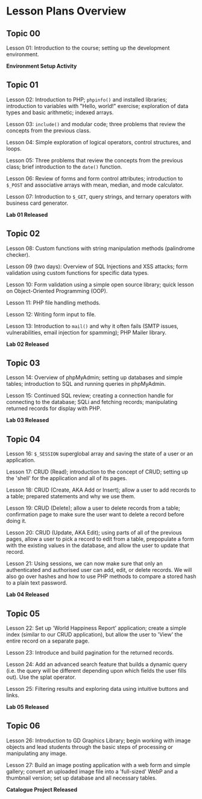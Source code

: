 # Lesson Plans Overview

## Topic 00

Lesson 01: Introduction to the course; setting up the development environment. 

**Environment Setup Activity**


## Topic 01

Lesson 02: Introduction to PHP; `phpinfo()` and installed libraries; introduction to variables with "Hello, world!" exercise; exploration of data types and basic arithmetic; indexed arrays. 

Lesson 03: `include()` and modular code; three problems that review the concepts from the previous class.

Lesson 04: Simple exploration of logical operators, control structures, and loops.

Lesson 05: Three problems that review the concepts from the previous class; brief introduction to the `date()` function.

Lesson 06: Review of forms and form control attributes; introduction to `$_POST` and associative arrays with mean, median, and mode calculator.

Lesson 07: Introduction to `$_GET`, query strings, and ternary operators with business card generator.

**Lab 01 Released**


## Topic 02

Lesson 08: Custom functions with string manipulation methods (palindrome checker).

Lesson 09 (two days): Overview of SQL Injections and XSS attacks; form validation using custom functions for specific data types.

Lesson 10: Form validation using a simple open source library; quick lesson on Object-Oriented Programming (OOP). 

Lesson 11: PHP file handling methods. 

Lesson 12: Writing form input to file. 

Lesson 13: Introduction to `mail()` and why it often fails (SMTP issues, vulnerabilities, email injection for spamming); PHP Mailer library.

**Lab 02 Released**


## Topic 03

Lesson 14: Overview of phpMyAdmin; setting up databases and simple tables; introduction to SQL and running queries in phpMyAdmin.

Lesson 15: Continued SQL review; creating a connection handle for connecting to the database; SQLi and fetching records; manipulating returned records for display with PHP.

**Lab 03 Released**


## Topic 04

Lesson 16: `$_SESSION` superglobal array and saving the state of a user or an application.

Lesson 17: CRUD (Read); introduction to the concept of CRUD; setting up the 'shell' for the application and all of its pages.

Lesson 18: CRUD (Create, AKA Add or Insert); allow a user to add records to a table; prepared statements and why we use them.

Lesson 19: CRUD (Delete); allow a user to delete records from a table; confirmation page to make sure the user want to delete a record before doing it. 

Lesson 20: CRUD (Update, AKA Edit); using parts of all of the previous pages, allow a user to pick a record to edit from a table, prepopulate a form with the existing values in the database, and allow the user to update that record. 

Lesson 21: Using sessions, we can now make sure that only an authenticated and authorised user can add, edit, or delete records. We will also go over hashes and how to use PHP methods to compare a stored hash to a plain text password.

**Lab 04 Released**


## Topic 05

Lesson 22: Set up 'World Happiness Report' application; create a simple index (similar to our CRUD application), but allow the user to 'View' the entire record on a separate page.

Lesson 23: Introduce and build pagination for the returned records. 

Lesson 24: Add an advanced search feature that builds a dynamic query (i.e. the query will be different depending upon which fields the user fills out). Use the splat operator. 

Lesson 25: Filtering results and exploring data using intuitive buttons and links. 

**Lab 05 Released**


## Topic 06

Lesson 26: Introduction to GD Graphics Library; begin working with image objects and lead students through the basic steps of processing or manipulating any image.

Lesson 27: Build an image posting application with a web form and simple gallery; convert an uploaded image file into a 'full-sized' WebP and a thumbnail version; set up database and all necessary tables.

**Catalogue Project Released**